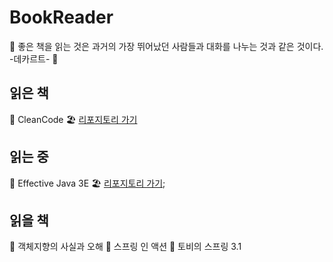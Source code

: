# BookReader
📖  좋은 책을 읽는 것은 과거의 가장 뛰어났던 사람들과 대화를 나누는 것과 같은 것이다. -데카르트- 📖


## 읽은 책
📒 CleanCode 🏖 [리포지토리 가기]()


## 읽는 중

📒 Effective Java 3E 🏖 [리포지토리 가기](https://github.com/cmg1411/effectiveJava);


## 읽을 책
📒 객체지향의 사실과 오해
📒 스프링 인 액션
📒 토비의 스프링 3.1
